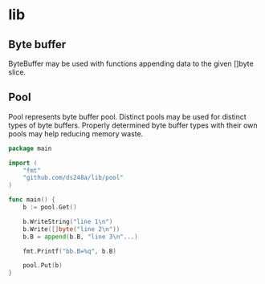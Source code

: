 # lib

## Byte buffer

ByteBuffer may be used with functions appending data to the given []byte slice.

## Pool

Pool represents byte buffer pool.
Distinct pools may be used for distinct types of byte buffers.
Properly determined byte buffer types with their own pools may help reducing memory waste.

```go
package main

import (
	"fmt"
	"github.com/ds248a/lib/pool"
)

func main() {
	b := pool.Get()

	b.WriteString("line 1\n")
	b.Write([]byte("line 2\n"))
	b.B = append(b.B, "line 3\n"...)

	fmt.Printf("bb.B=%q", b.B)

	pool.Put(b)
}
```
